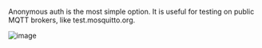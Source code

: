 Anonymous auth is the most simple option. It is useful for testing on public MQTT brokers, like test.mosquitto.org.

![image](https://img.thingsboard.io/gateway/mqtt-connector/security-basic-anonymous-subsection-1-ce.png)